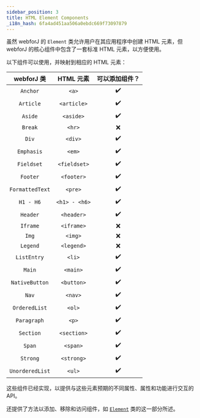 ```yaml
---
sidebar_position: 3
title: HTML Element Components
_i18n_hash: 6fa4ad451aa506a0ebdc669f73097879
---
```

虽然 webforJ 的 `Element` 类允许用户在其应用程序中创建 HTML 元素，但 webforJ 的核心组件中包含了一套标准 HTML 元素，以方便使用。

以下组件可以使用，并映射到相应的 HTML 元素：

| webforJ 类       | HTML 元素         | 可以添加组件？ |
|:----------------:|:----------------:|:--------------:|
| `Anchor`         | `<a>`            | ✔️             |
| `Article`        | `<article>`      | ✔️             |
| `Aside`          | `<aside>`        | ✔️             |
| `Break`          | `<hr>`           | ❌             |
| `Div`            | `<div>`          | ✔️             |
| `Emphasis`       | `<em>`           | ✔️             |
| `Fieldset`       | `<fieldset>`     | ✔️             |
| `Footer`         | `<footer>`       | ✔️             |
| `FormattedText`  | `<pre>`          | ✔️             |
| `H1 - H6`       | `<h1> - <h6>`    | ✔️             |
| `Header`         | `<header>`       | ✔️             |
| `Iframe`         | `<iframe>`       | ❌             |
| `Img`            | `<img>`          | ❌             |
| `Legend`         | `<legend>`       | ❌             |
| `ListEntry`      | `<li>`           | ✔️             |
| `Main`           | `<main>`         | ✔️             |
| `NativeButton`   | `<button>`       | ✔️             |
| `Nav`            | `<nav>`          | ✔️             |
| `OrderedList`    | `<ol>`           | ✔️             |
| `Paragraph`      | `<p>`            | ✔️             |
| `Section`        | `<section>`      | ✔️             |
| `Span`           | `<span>`         | ✔️             |
| `Strong`         | `<strong>`       | ✔️             |
| `UnorderedList`   | `<ul>`           | ✔️             |

这些组件已经实现，以提供与这些元素预期的不同属性、属性和功能进行交互的 API。

还提供了方法以添加、移除和访问组件，如 [`Element`](../elements.md#component-interaction) 类的这一部分所述。
